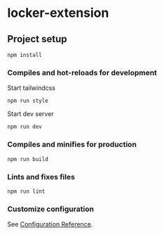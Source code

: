 # locker-extension
 
## Project setup
```
npm install
```

### Compiles and hot-reloads for development
Start tailwindcss
```
npm run style
```
Start dev server
```
npm run dev
```

### Compiles and minifies for production
```
npm run build
```

### Lints and fixes files
```
npm run lint
```

### Customize configuration
See [Configuration Reference](https://cli.vuejs.org/config/).
